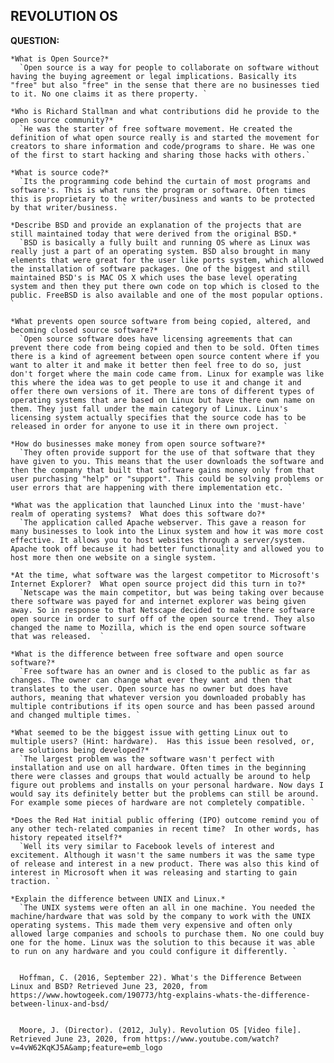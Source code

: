 ## REVOLUTION OS

  __QUESTION:__

    *What is Open Source?*
      `Open source is a way for people to collaborate on software without having the buying agreement or legal implications. Basically its "free" but also "free" in the sense that there are no businesses tied to it. No one claims it as there property. `

    *Who is Richard Stallman and what contributions did he provide to the open source community?*
      `He was the starter of free software movement. He created the definition of what open source really is and started the movement for creators to share information and code/programs to share. He was one of the first to start hacking and sharing those hacks with others.`

    *What is source code?*
      `Its the programming code behind the curtain of most programs and software's. This is what runs the program or software. Often times this is proprietary to the writer/business and wants to be protected by that writer/business. `

    *Describe BSD and provide an explanation of the projects that are still maintained today that were derived from the original BSD.*
      `BSD is basically a fully built and running OS where as Linux was really just a part of an operating system. BSD also brought in many elements that were great for the user like ports system, which allowed the installation of software packages. One of the biggest and still maintained BSD's is MAC OS X which uses the base level operating system and then they put there own code on top which is closed to the public. FreeBSD is also available and one of the most popular options. `

    *What prevents open source software from being copied, altered, and becoming closed source software?*
      `Open source software does have licensing agreements that can prevent there code from being copied and then to be sold. Often times there is a kind of agreement between open source content where if you want to alter it and make it better then feel free to do so, just don't forget where the main code came from. Linux for example was like this where the idea was to get people to use it and change it and offer there own versions of it. There are tons of different types of operating systems that are based on Linux but have there own name on them. They just fall under the main category of Linux. Linux's licensing system actually specifies that the source code has to be released in order for anyone to use it in there own project. `

    *How do businesses make money from open source software?*
      `They often provide support for the use of that software that they have given to you. This means that the user downloads the software and then the company that built that software gains money only from that user purchasing "help" or "support". This could be solving problems or user errors that are happening with there implementation etc. `

    *What was the application that launched Linux into the 'must-have' realm of operating systems?  What does this software do?*
      `The application called Apache webserver. This gave a reason for many businesses to look into the Linux system and how it was more cost effective. It allows you to host websites through a server/system. Apache took off because it had better functionality and allowed you to host more then one website on a single system. `

    *At the time, what software was the largest competitor to Microsoft's Internet Explorer?  What open source project did this turn in to?*
      `Netscape was the main competitor, but was being taking over because there software was payed for and internet explorer was being given away. So in response to that Netscape decided to make there software open source in order to surf off of the open source trend. They also changed the name to Mozilla, which is the end open source software that was released.  `

    *What is the difference between free software and open source software?*
      `Free software has an owner and is closed to the public as far as changes. The owner can change what ever they want and then that translates to the user. Open source has no owner but does have authors, meaning that whatever version you downloaded probably has multiple contributions if its open source and has been passed around and changed multiple times. `

    *What seemed to be the biggest issue with getting Linux out to multiple users? (Hint: hardware).  Has this issue been resolved, or, are solutions being developed?*
      `The largest problem was the software wasn't perfect with installation and use on all hardware. Often times in the beginning there were classes and groups that would actually be around to help figure out problems and installs on your personal hardware. Now days I would say its definitely better but the problems can still be around. For example some pieces of hardware are not completely compatible. `

    *Does the Red Hat initial public offering (IPO) outcome remind you of any other tech-related companies in recent time?  In other words, has history repeated itself?*
      `Well its very similar to Facebook levels of interest and excitement. Although it wasn't the same numbers it was the same type of release and interest in a new product. There was also this kind of interest in Microsoft when it was releasing and starting to gain traction. `

    *Explain the difference between UNIX and Linux.*
      `The UNIX systems were often an all in one machine. You needed the machine/hardware that was sold by the company to work with the UNIX operating systems. This made them very expensive and often only allowed large companies and schools to purchase them. No one could buy one for the home. Linux was the solution to this because it was able to run on any hardware and you could configure it differently. `


      Hoffman, C. (2016, September 22). What's the Difference Between Linux and BSD? Retrieved June 23, 2020, from https://www.howtogeek.com/190773/htg-explains-whats-the-difference-between-linux-and-bsd/


      Moore, J. (Director). (2012, July). Revolution OS [Video file]. Retrieved June 23, 2020, from https://www.youtube.com/watch?v=4vW62KqKJ5A&amp;feature=emb_logo
